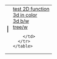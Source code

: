 <html>
  <body>
    <table>
      <tr>
        <td><canvas id="myCanvas" width="100" height="100" style="border:1px solid"></canvas></td>
        <td>
            <a href="2d.html" target="_new">test 2D function</a><br>
            <a href="3d-color.html" target="_new">3d in color</a><br>
            <a href="3d.html" target="_new">3d b/w</a><br>
            <a href="tree.html" target="_new">tree/w</a><br>
            
        </td>
      </tr>
    </table>
  </body>
</html>
